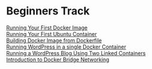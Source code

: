 # Beginners Track

[Running Your First Docker Image](https://github.com/ajeetraina/docker101/blob/master/beginners/chap01.md)<br>
[Running Your First Ubuntu Container](https://github.com/ajeetraina/docker101/blob/master/beginners/chap02.md)<br>
[Building Docker Image from Dockerfile](https://github.com/ajeetraina/docker101/blob/master/beginners/chap03.md)<br>
[Running WordPress in a single Docker Container](https://github.com/ajeetraina/docker101/tree/master/beginners/wordpress)<br>
[Running a WordPress Blog Using Two Linked Containers]()<br>
[Introduction to Docker Bridge Networking]()<br>
[]()<br>
[]()<br>
